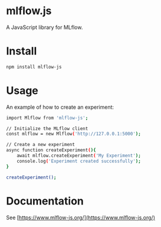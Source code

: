 <!-- README for NPM; the one for GitHub is in .github directory. -->

# mlflow.js

A JavaScript library for MLflow.

# Install

```bash
npm install mlflow-js
```

# Usage

An example of how to create an experiment:

```bash
import Mlflow from 'mlflow-js';

// Initialize the MLflow client
const mlflow = new Mlflow('http://127.0.0.1:5000');

// Create a new experiment
async function createExperiment(){
	await mlflow.createExperiment('My Experiment');
	console.log('Experiment created successfully');
}

createExperiment();
```

# Documentation

See [https://www.mlflow-js.org/](https://www.mlflow-js.org/)
